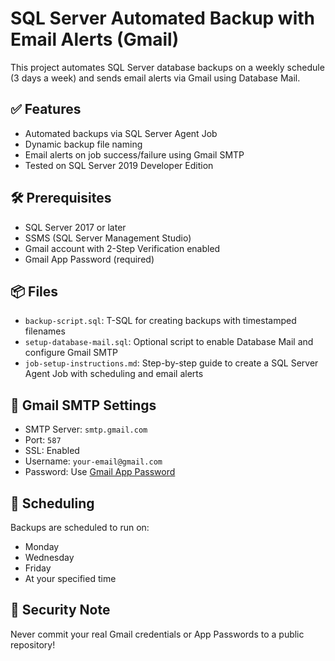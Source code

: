 # SQL Server Automated Backup with Email Alerts (Gmail)

This project automates SQL Server database backups on a weekly schedule (3 days a week) and sends email alerts via Gmail using Database Mail.

## ✅ Features
- Automated backups via SQL Server Agent Job
- Dynamic backup file naming
- Email alerts on job success/failure using Gmail SMTP
- Tested on SQL Server 2019 Developer Edition

## 🛠 Prerequisites
- SQL Server 2017 or later
- SSMS (SQL Server Management Studio)
- Gmail account with 2-Step Verification enabled
- Gmail App Password (required)

## 📦 Files
- `backup-script.sql`: T-SQL for creating backups with timestamped filenames
- `setup-database-mail.sql`: Optional script to enable Database Mail and configure Gmail SMTP
- `job-setup-instructions.md`: Step-by-step guide to create a SQL Server Agent Job with scheduling and email alerts

## 📨 Gmail SMTP Settings
- SMTP Server: `smtp.gmail.com`
- Port: `587`
- SSL: Enabled
- Username: `your-email@gmail.com`
- Password: Use [Gmail App Password](https://myaccount.google.com/apppasswords)

## 📅 Scheduling
Backups are scheduled to run on:
- Monday
- Wednesday
- Friday
- At your specified time

## 🔐 Security Note
Never commit your real Gmail credentials or App Passwords to a public repository!

